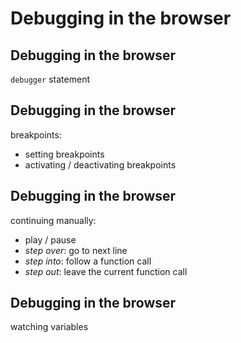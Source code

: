 # Debugging in the browser

## Debugging in the browser

`debugger` statement

## Debugging in the browser

breakpoints:

- setting breakpoints
- activating / deactivating breakpoints

## Debugging in the browser

continuing manually:

- play / pause
- _step over_: go to next line
- _step into_: follow a function call
- _step out_: leave the current function call

## Debugging in the browser

watching variables
